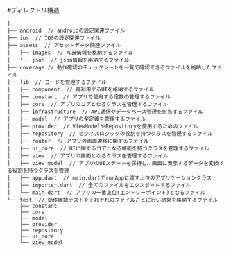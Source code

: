 #ディレクトリ構造

    |.
    ├── android  // androidの設定関連ファイル
    ├── ios  // IOSの設定関連ファイル
    ├── assets  // アセットデータ関連ファイル
    │   ├── images  // 写真情報を格納するファイル
    │   └── json  // json情報を格納するファイル
    ├── coverage // 動作確認のチェックシートを一覧で確認できるファイルを格納したファイル
    ├── lib  // コードを管理するファイル
    │   ├── component  // 再利用するUIを格納するファイル
    │   ├── constant  // アプリで使用する定数の管理するファイル
    │   ├── core  // アプリのコアとなるクラスを管理するファイル
    │   ├── infrastructure  // API通信やデータベース管理を担当するファイル
    │   ├── model  // アプリの型定義を管理するファイル
    │   ├── provider  // ViewModelやRepositoryを使用するためのファイル
    │   ├── repository  // ビジネスロジックの役割を持つクラスを管理するファイル
    │   ├── router  // アプリの画面遷移に関するファイル
    │   ├── ui_core  // UIに関するコアとなる機能を持つクラスを管理するファイル
    │   ├── view  // アプリの画面となるクラスを管理するファイル 
    │   ├── view_model  // アプリのUIステートを保持し、画面に表示するデータを変換する役割を持つクラスを管理
    │   ├── app.dart  // main.dartでrunAppに渡す上位のアプリケーションクラス
    │   ├── importer.dart  // 全てのファイルをエクスポートするファイル
    │   └── main.dart  // アプリの一番上位(エントリーポイント)となるファイル
    └── test  // 動作確認テストをそれぞれのファイルごとに行い結果を格納するファイル
        ├── constant
        ├── core
        ├── model
        ├── provider
        ├── repository
        ├── ui_core
        └── view_model
